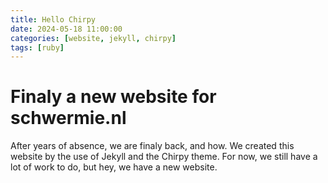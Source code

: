 ```yaml
---
title: Hello Chirpy
date: 2024-05-18 11:00:00
categories: [website, jekyll, chirpy]
tags: [ruby]
---
```


# Finaly a new website for schwermie.nl

After years of absence, we are finaly back, and how. We created this website by the use of Jekyll and the Chirpy theme. For now, we still have a lot of work to do, but hey, we have a new website.